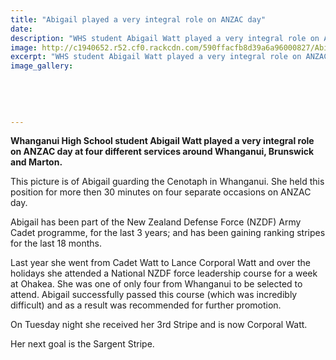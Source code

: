 ```yaml
---
title: "Abigail played a very integral role on ANZAC day"
date: 
description: "WHS student Abigail Watt played a very integral role on ANZAC day at four different services around Whanganui, Brunswick and Marton..."
image: http://c1940652.r52.cf0.rackcdn.com/590ffacfb8d39a6a96000827/Abigail-Watt-part-of-the-NZ-Defense-Force-(NZDF)-Army-Cadet-programme.jpg
excerpt: "WHS student Abigail Watt played a very integral role on ANZAC day at four different services around Whanganui, Brunswick and Marton."
image_gallery:
    
    
    
    
    
---
```


<p><strong>Whanganui High School student Abigail Watt played a very integral role on ANZAC day at four different services around Whanganui, Brunswick and Marton. </strong></p>
<p>This picture is of Abigail guarding the Cenotaph in Whanganui. She held this position for more then 30 minutes on four separate occasions on ANZAC day.&nbsp;</p>
<p>Abigail has been part of the New Zealand Defense Force (NZDF) Army Cadet programme, for the last 3 years; and has been gaining ranking stripes for the last 18 months.&nbsp;</p>
<p>Last year she went from Cadet Watt to Lance Corporal Watt and over the holidays she attended a National NZDF force leadership course for a week at Ohakea. She was one of only four from Whanganui to be selected to attend. Abigail successfully passed this course (which was incredibly difficult) and as a result was recommended for further promotion.&nbsp;</p>
<p>On Tuesday night she received her 3rd Stripe and is now Corporal Watt.&nbsp;</p>
<p>Her next goal is the Sargent Stripe.</p>

